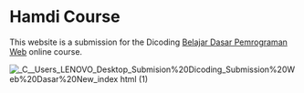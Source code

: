 # Hamdi Course

This website is a submission for the Dicoding [Belajar Dasar Pemrograman Web](https://www.dicoding.com/academies/123/corridor) online course.

![_C__Users_LENOVO_Desktop_Submision%20Dicoding_Submission%20Web%20Dasar%20New_index html (1)](https://github.com/HamdiHarahap/online-courses/assets/162338226/598e2611-f0da-431f-a965-fc8b23033df5)
